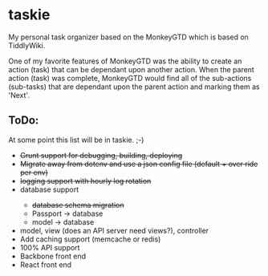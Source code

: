 # taskie
My personal task organizer based on the MonkeyGTD which is based on TiddlyWiki.

One of my favorite features of MonkeyGTD was the ability to create an action (task)
that can be dependant upon another action.  When the parent action (task) was complete,
MonkeyGTD would find all of the sub-actions (sub-tasks) that are dependant upon the
parent action and marking them as 'Next'.

<h2>ToDo:</h1>
	At some point this list will be in taskie.  ;-)
<ul>
	<li><strike>Grunt support for debugging, building, deploying</strike></li>
	<li><strike>Migrate away from dotenv and use a json config file (default + over ride per env)</strike></li>
	<li><strike>logging support with hourly log rotation</strike></li>
	<li>database support</li>
		<ul>
			<li><strike>database schema migration</strike></li>
			<li>Passport -> database</li>
			<li>model -> database</li>
		</ul>
	<li>model, view (does an API server need views?), controller</li>
	<li>Add caching support (memcache or redis)</li>
	<li>100% API support</li>
	<li>Backbone front end</li>
	<li>React front end</li>
</ul>